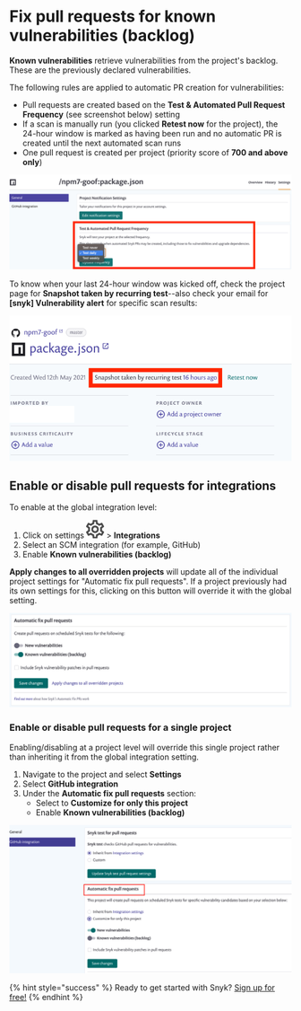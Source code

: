 # Fix pull requests for known vulnerabilities \(backlog\)

**Known vulnerabilities** retrieve vulnerabilities from the project's backlog. These are the previously declared vulnerabilities.

The following rules are applied to automatic PR creation for vulnerabilities:

* Pull requests are created based on the **Test & Automated Pull Request Frequency** \(see screenshot below\) setting
* If a scan is manually run \(you clicked **Retest now** for the project\), the 24-hour window is marked as having been run and no automatic PR is created until the next automated scan runs
* One pull request is created per project \(priority score of **700 and above only**\)

![](../../.gitbook/assets/os1.png)

To know when your last 24-hour window was kicked off, check the project page for **Snapshot taken by recurring test**--also check your email for **\[snyk\] Vulnerability alert** for specific scan results:

![](../../.gitbook/assets/os2.png)

## Enable or disable pull requests for integrations

To enable at the global integration level:

1. Click on settings ![](../../.gitbook/assets/cog_icon.png) &gt; **Integrations**
2. Select an SCM integration \(for example, GitHub\)
3. Enable **Known vulnerabilities \(backlog\)**

**Apply changes to all overridden projects** will update all of the individual project settings for "Automatic fix pull requests". If a project previously had its own settings for this, clicking on this button will override it with the global setting.

![](../../.gitbook/assets/screen_shot_2021-05-24_at_12.23.38_pm.png)

### Enable or disable pull requests for a single project

Enabling/disabling at a project level will override this single project rather than inheriting it from the global integration setting.

1. Navigate to the project and select **Settings**
2. Select **GitHub integration**
3. Under the **Automatic fix pull requests** section:
   * Select to **Customize for only this project**
   * Enable **Known vulnerabilities \(backlog\)**

![](../../.gitbook/assets/os3.png)

{% hint style="success" %}
Ready to get started with Snyk? [Sign up for free!](https://snyk.io/login?cta=sign-up&loc=footer&page=support_docs_page)
{% endhint %}


